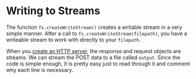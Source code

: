 # Writing to Streams   

The function `fs.createWriteStream()` creates a writable stream in a very simple manner. After a call to `fs.createWriteStream(filepath)`, you have a writeable stream to work with directly to your `filepath`. 

When you [create an HTTP server](HTTP-servers.html), the response and request objects are streams. We can stream the POST data to a file called `output`. Since the code is simple enough, it is pretty easy just to read through it and comment why each line is necessary.

<script src='http://snippets.c9.io/github.com/c9/nodemanual.org-examples/nodejs_dev_guide/writing_to_streams/writing.streams.1.js?linestart=0&lineend=0&showlines=false' defer='defer'></script>